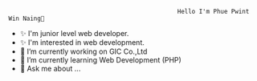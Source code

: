                                                   Hello I'm Phue Pwint Win Naing👋
- ✨ I'm junior level web developer.
- ✨ I'm interested in web development. 
- 🔭 I’m currently working on GIC Co.,Ltd
- 🌱 I’m currently learning Web Development (PHP)
- 💬 Ask me about ...



